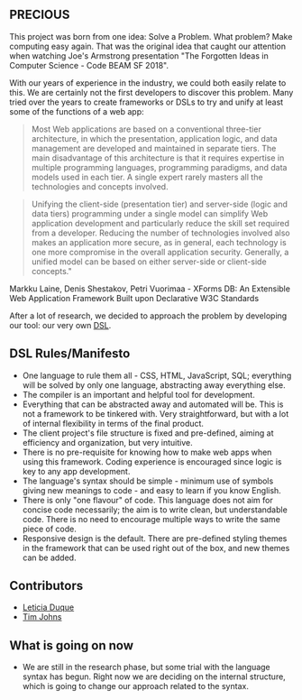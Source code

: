 ## PRECIOUS

This project was born from one idea: Solve a Problem. What problem? Make computing easy again. That was the original idea that caught our attention when watching Joe's Armstrong presentation "The Forgotten Ideas in Computer Science - Code BEAM SF 2018".

With our years of experience in the industry, we could both easily relate to this.
We are certainly not the first developers to discover this problem. Many tried over the years to create frameworks or DSLs to try and unify at least some of the functions of a web app:

> Most Web applications are based on a conventional three-tier architecture, in which the presentation, application logic, and data management are developed and maintained in separate tiers. The main disadvantage of this architecture is that it requires expertise in multiple programming languages, programming paradigms, and data models used in each tier. A single expert rarely masters all the technologies and concepts involved.

> Unifying the client-side (presentation tier) and server-side (logic and data tiers) programming under a single model can simplify Web application development and particularly reduce the skill set required from a developer. Reducing the number of technologies involved also makes an application more secure, as in general, each technology is one more compromise in the overall application security. Generally, a unified model can be based on either server-side or client-side concepts."

Markku Laine, Denis Shestakov, Petri Vuorimaa - XForms DB: An Extensible Web Application Framework Built upon Declarative W3C Standards

After a lot of research, we decided to approach the problem by developing our tool: our very own [DSL](https://en.wikipedia.org/wiki/Domain-specific_language).

## DSL Rules/Manifesto

-   One language to rule them all - CSS, HTML, JavaScript, SQL; everything will be solved by only one language, abstracting away everything else.
-   The compiler is an important and helpful tool for development.
-   Everything that can be abstracted away and automated will be. This is not a framework to be tinkered with. Very straightforward, but with a lot of internal flexibility in terms of the final product.
-   The client project's file structure is fixed and pre-defined, aiming at efficiency and organization, but very intuitive.
-   There is no pre-requisite for knowing how to make web apps when using this framework. Coding experience is encouraged since logic is key to any app development.
-   The language's syntax should be simple - minimum use of symbols giving new meanings to code - and easy to learn if you know English.
-   There is only "one flavour" of code. This language does not aim for concise code necessarily; the aim is to write clean, but understandable code. There is no need to encourage multiple ways to write the same piece of code.
-   Responsive design is the default. There are pre-defined styling themes in the framework that can be used right out of the box, and new themes can be added.

## Contributors

-   [Leticia Duque](https://github.com/Lzduque)
-   [Tim Johns](https://github.com/SlimTim10)

## What is going on now

-   We are still in the research phase, but some trial with the language syntax has begun. Right now we are deciding on the internal structure, which is going to change our approach related to the syntax.
